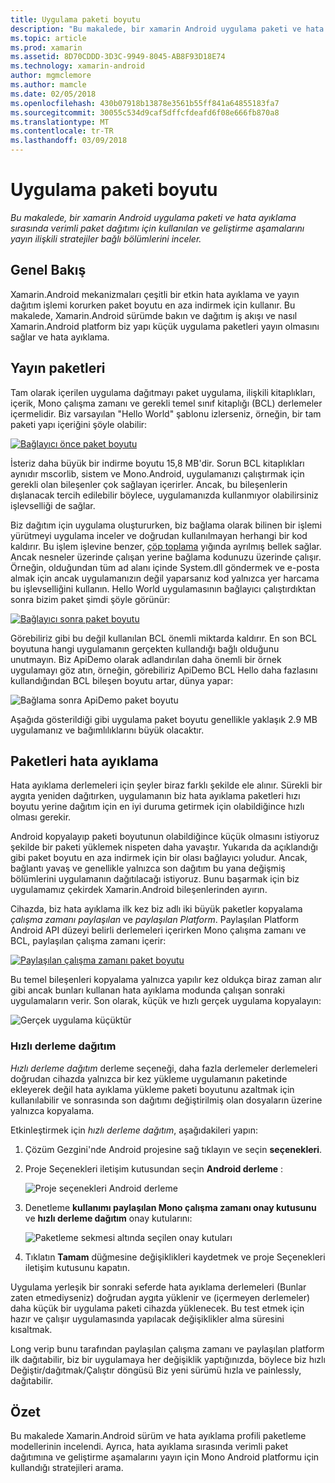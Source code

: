 ```yaml
---
title: Uygulama paketi boyutu
description: "Bu makalede, bir xamarin Android uygulama paketi ve hata ayıklama sırasında verimli paket dağıtımı için kullanılan ve geliştirme aşamalarını yayın ilişkili stratejiler bağlı bölümlerini inceler."
ms.topic: article
ms.prod: xamarin
ms.assetid: 8D70CDDD-3D3C-9949-8045-AB8F93D18E74
ms.technology: xamarin-android
author: mgmclemore
ms.author: mamcle
ms.date: 02/05/2018
ms.openlocfilehash: 430b07918b13878e3561b55ff841a64855183fa7
ms.sourcegitcommit: 30055c534d9caf5dffcfdeafd6f08e666fb870a8
ms.translationtype: MT
ms.contentlocale: tr-TR
ms.lasthandoff: 03/09/2018
---
```

# <a name="application-package-size"></a>Uygulama paketi boyutu

_Bu makalede, bir xamarin Android uygulama paketi ve hata ayıklama sırasında verimli paket dağıtımı için kullanılan ve geliştirme aşamalarını yayın ilişkili stratejiler bağlı bölümlerini inceler._


## <a name="overview"></a>Genel Bakış

Xamarin.Android mekanizmaları çeşitli bir etkin hata ayıklama ve yayın dağıtım işlemi korurken paket boyutu en aza indirmek için kullanır. Bu makalede, Xamarin.Android sürümde bakın ve dağıtım iş akışı ve nasıl Xamarin.Android platform biz yapı küçük uygulama paketleri yayın olmasını sağlar ve hata ayıklama.


## <a name="release-packages"></a>Yayın paketleri

Tam olarak içerilen uygulama dağıtmayı paket uygulama, ilişkili kitaplıkları, içerik, Mono çalışma zamanı ve gerekli temel sınıf kitaplığı (BCL) derlemeler içermelidir. Biz varsayılan "Hello World" şablonu izlerseniz, örneğin, bir tam paketi yapı içeriğini şöyle olabilir:

[![Bağlayıcı önce paket boyutu](app-package-size-images/hello-world-package-size-before-linker.png)](app-package-size-images/hello-world-package-size-before-linker.png#lightbox)

İsteriz daha büyük bir indirme boyutu 15,8 MB'dir. Sorun BCL kitaplıkları aynıdır mscorlib, sistem ve Mono.Android, uygulamanızı çalıştırmak için gerekli olan bileşenler çok sağlayan içerirler. Ancak, bu bileşenlerin dışlanacak tercih edilebilir böylece, uygulamanızda kullanmıyor olabilirsiniz işlevselliği de sağlar.

Biz dağıtım için uygulama oluştururken, biz bağlama olarak bilinen bir işlemi yürütmeyi uygulama inceler ve doğrudan kullanılmayan herhangi bir kod kaldırır. Bu işlem işlevine benzer, [çöp toplama](~/android/internals/garbage-collection.md) yığında ayrılmış bellek sağlar. Ancak nesneler üzerinde çalışan yerine bağlama kodunuzu üzerinde çalışır. Örneğin, olduğundan tüm ad alanı içinde System.dll göndermek ve e-posta almak için ancak uygulamanızın değil yaparsanız kod yalnızca yer harcama bu işlevselliğini kullanın. Hello World uygulamasının bağlayıcı çalıştırdıktan sonra bizim paket şimdi şöyle görünür:

[![Bağlayıcı sonra paket boyutu](app-package-size-images/hello-world-package-size-after-linker.png)](app-package-size-images/hello-world-package-size-after-linker.png#lightbox)

Görebiliriz gibi bu değil kullanılan BCL önemli miktarda kaldırır. En son BCL boyutuna hangi uygulamanın gerçekten kullandığı bağlı olduğunu unutmayın. Biz ApiDemo olarak adlandırılan daha önemli bir örnek uygulamayı göz atın, örneğin, görebiliriz ApiDemo BCL Hello daha fazlasını kullandığından BCL bileşen boyutu artar, dünya yapar:

![Bağlama sonra ApiDemo paket boyutu](app-package-size-images/api-demo-package-size-after-linker.png)

Aşağıda gösterildiği gibi uygulama paket boyutu genellikle yaklaşık 2.9 MB uygulamanız ve bağımlılıklarını büyük olacaktır.


## <a name="debug-packages"></a>Paketleri hata ayıklama

Hata ayıklama derlemeleri için şeyler biraz farklı şekilde ele alınır. Sürekli bir aygıta yeniden dağıtırken, uygulamanın biz hata ayıklama paketleri hızı boyutu yerine dağıtım için en iyi duruma getirmek için olabildiğince hızlı olması gerekir.

Android kopyalayıp paketi boyutunun olabildiğince küçük olmasını istiyoruz şekilde bir paketi yüklemek nispeten daha yavaştır. Yukarıda da açıklandığı gibi paket boyutu en aza indirmek için bir olası bağlayıcı yoludur. Ancak, bağlantı yavaş ve genellikle yalnızca son dağıtım bu yana değişmiş bölümlerini uygulamanın dağıtılacağı istiyoruz. Bunu başarmak için biz uygulamamız çekirdek Xamarin.Android bileşenlerinden ayırın.

Cihazda, biz hata ayıklama ilk kez biz adlı iki büyük paketler kopyalama *çalışma zamanı paylaşılan* ve *paylaşılan Platform*. Paylaşılan Platform Android API düzeyi belirli derlemeleri içerirken Mono çalışma zamanı ve BCL, paylaşılan çalışma zamanı içerir:

[![Paylaşılan çalışma zamanı paket boyutu](app-package-size-images/shared-runtime-package-size.png)](app-package-size-images/shared-runtime-package-size.png#lightbox)

Bu temel bileşenleri kopyalama yalnızca yapılır kez oldukça biraz zaman alır gibi ancak bunları kullanan hata ayıklama modunda çalışan sonraki uygulamaların verir. Son olarak, küçük ve hızlı gerçek uygulama kopyalayın:

![Gerçek uygulama küçüktür](app-package-size-images/hello-world-debug-application-no-link.png)

### <a name="fast-assembly-deployment"></a>Hızlı derleme dağıtım

*Hızlı derleme dağıtım* derleme seçeneği, daha fazla derlemeler derlemeleri doğrudan cihazda yalnızca bir kez yükleme uygulamanın paketinde ekleyerek değil hata ayıklama yükleme paketi boyutunu azaltmak için kullanılabilir ve sonrasında son dağıtımı değiştirilmiş olan dosyaların üzerine yalnızca kopyalama.

Etkinleştirmek için *hızlı derleme dağıtım*, aşağıdakileri yapın:

1.  Çözüm Gezgini'nde Android projesine sağ tıklayın ve seçin **seçenekleri**.

2.  Proje Seçenekleri iletişim kutusundan seçin **Android derleme** :  

    ![Proje seçenekleri Android derleme](app-package-size-images/fastdev0.png)

3.  Denetleme **kullanımı paylaşılan Mono çalışma zamanı onay kutusunu** ve **hızlı derleme dağıtım** onay kutularını:  

    ![Paketleme sekmesi altında seçilen onay kutuları](app-package-size-images/fastdev.png)

4.  Tıklatın **Tamam** düğmesine değişiklikleri kaydetmek ve proje Seçenekleri iletişim kutusunu kapatın.


Uygulama yerleşik bir sonraki seferde hata ayıklama derlemeleri (Bunlar zaten etmediyseniz) doğrudan aygıta yüklenir ve (içermeyen derlemeler) daha küçük bir uygulama paketi cihazda yüklenecek. Bu test etmek için hazır ve çalışır uygulamasında yapılacak değişiklikler alma süresini kısaltmak.

Long verip bunu tarafından paylaşılan çalışma zamanı ve paylaşılan platform ilk dağıtabilir, biz bir uygulamaya her değişiklik yaptığınızda, böylece biz hızlı Değiştir/dağıtmak/Çalıştır döngüsü Biz yeni sürümü hızla ve painlessly, dağıtabilir.


## <a name="summary"></a>Özet

Bu makalede Xamarin.Android sürüm ve hata ayıklama profili paketleme modellerinin incelendi. Ayrıca, hata ayıklama sırasında verimli paket dağıtımına ve geliştirme aşamalarını yayın için Mono Android platformu için kullandığı stratejileri arama.
